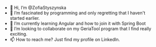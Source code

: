 - 👋 Hi, I’m @ZofiaStyszynska
- 👀 I’m fascinated by programming and only regretting that I haven't started earlier. 
- 🌱 I’m currently learning Angular and how to join it with Spring Boot
- 💞️ I’m looking to collaborate on my GeriaTool program that I find really exciting.
- 📫 How to reach me? Just find my profile on LinkedIn.

<!---
ZofiaStyszynska/ZofiaStyszynska is a ✨ special ✨ repository because its `README.md` (this file) appears on your GitHub profile.
You can click the Preview link to take a look at your changes.
--->
